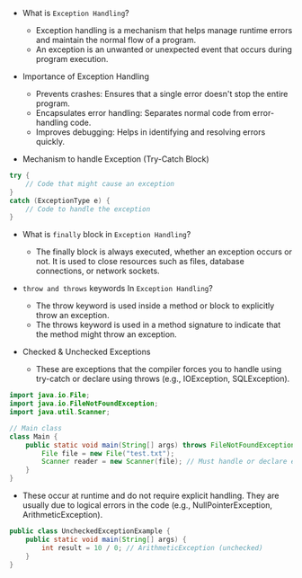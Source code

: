 - What is `Exception Handling`?
  - Exception handling is a mechanism  that helps manage runtime errors and maintain the normal flow of a program.
  - An exception is an unwanted or unexpected event that occurs during program execution.
  
- Importance of Exception Handling
  - Prevents crashes: Ensures that a single error doesn't stop the entire program.
  - Encapsulates error handling: Separates normal code from error-handling code.
  - Improves debugging: Helps in identifying and resolving errors quickly.

- Mechanism to handle Exception (Try-Catch Block)

```java 
try {
    // Code that might cause an exception
} 
catch (ExceptionType e) {
    // Code to handle the exception
}
```

- What is `finally` block in `Exception Handling`?
  - The finally block is always executed, whether an exception occurs or not. It is used to close resources such as files, database connections, or network sockets.

- `throw and throws` keywords In `Exception Handling`?
  - The throw keyword is used inside a method or block to explicitly throw an exception.
  - The throws keyword is used in a method signature to indicate that the method might throw an exception.

- Checked & Unchecked Exceptions
  - These are exceptions that the compiler forces you to handle using try-catch or declare using throws (e.g., IOException, SQLException).
```java
import java.io.File;
import java.io.FileNotFoundException;
import java.util.Scanner;

// Main class
class Main {
    public static void main(String[] args) throws FileNotFoundException { 
        File file = new File("test.txt");
        Scanner reader = new Scanner(file); // Must handle or declare exception
    }
}
  ```

  - These occur at runtime and do not require explicit handling. They are usually due to logical errors in the code (e.g., NullPointerException, ArithmeticException).
```java
public class UncheckedExceptionExample {
    public static void main(String[] args) {
        int result = 10 / 0; // ArithmeticException (unchecked)
    }
}
  ```
